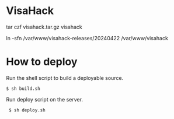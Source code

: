 # VisaHack


tar czf visahack.tar.gz visahack

ln -sfn /var/www/visahack-releases/20240422 /var/www/visahack

# How to deploy
Run the shell script to build a deployable source.

```
$ sh build.sh
```

Run deploy script on the server.
```
 $ sh deploy.sh
```
